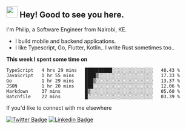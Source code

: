 <h2><img src="https://slackmojis.com/emojis/3643-cool-doge/download" width="30"/> Hey! Good to see you here.</h2>

<p>I'm Philip, a Software Engineer from Nairobi, KE. 

- I build mobile and backend applications.
- I like Typescript, Go, Flutter, Kotlin.. I write Rust sometimes too..</p>

**This week I spent some time on**
<!--START_SECTION:waka-->

```text
TypeScript   4 hrs 29 mins   ██████████░░░░░░░░░░░░░░░   40.43 %
JavaScript   1 hr 55 mins    ████▒░░░░░░░░░░░░░░░░░░░░   17.33 %
Go           1 hr 29 mins    ███▒░░░░░░░░░░░░░░░░░░░░░   13.37 %
JSON         1 hr 20 mins    ███░░░░░░░░░░░░░░░░░░░░░░   12.06 %
Markdown     37 mins         █▒░░░░░░░░░░░░░░░░░░░░░░░   05.60 %
Batchfile    22 mins         █░░░░░░░░░░░░░░░░░░░░░░░░   03.39 %
```

<!--END_SECTION:waka-->

If you'd like to connect with me elsewhere

[![Twitter Badge](https://img.shields.io/badge/-Twitter-1ca0f1?style=flat-square&labelColor=1ca0f1&logo=twitter&logoColor=white&link=https://twitter.com/_diogorodrigues)](https://twitter.com/kimathiphil)  [![Linkedin Badge](https://img.shields.io/badge/-LinkedIn-blue?style=flat-square&logo=Linkedin&logoColor=white&link=https://www.linkedin.com/in/philip-kimathi-2604a9114/)](https://www.linkedin.com/in/philip-kimathi-2604a9114/)
